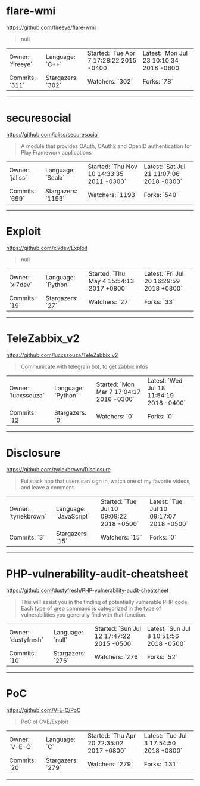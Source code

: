 # flare-wmi

https://github.com/fireeye/flare-wmi
<blockquote>
null
</blockquote>

<table>
<tr><td>Owner: `fireeye`</td>
    <td>Language: `C++`</td>
    <td>Started: `Tue Apr 7 17:28:22 2015 -0400`</td>
    <td>Latest: `Mon Jul 23 10:10:34 2018 -0600`</td></tr>
<tr><td>Commits: `311`</td>
    <td>Stargazers: `302`</td>
    <td>Watchers: `302`</td>
    <td>Forks: `78`</td></tr>
</table>

---

# securesocial

https://github.com/jaliss/securesocial
<blockquote>
A module that provides OAuth, OAuth2 and OpenID authentication for Play Framework applications
</blockquote>

<table>
<tr><td>Owner: `jaliss`</td>
    <td>Language: `Scala`</td>
    <td>Started: `Thu Nov 10 14:33:35 2011 -0300`</td>
    <td>Latest: `Sat Jul 21 11:07:06 2018 -0300`</td></tr>
<tr><td>Commits: `699`</td>
    <td>Stargazers: `1193`</td>
    <td>Watchers: `1193`</td>
    <td>Forks: `540`</td></tr>
</table>

---

# Exploit

https://github.com/xl7dev/Exploit
<blockquote>
null
</blockquote>

<table>
<tr><td>Owner: `xl7dev`</td>
    <td>Language: `Python`</td>
    <td>Started: `Thu May 4 15:54:13 2017 +0800`</td>
    <td>Latest: `Fri Jul 20 16:29:59 2018 +0800`</td></tr>
<tr><td>Commits: `19`</td>
    <td>Stargazers: `27`</td>
    <td>Watchers: `27`</td>
    <td>Forks: `33`</td></tr>
</table>

---

# TeleZabbix_v2

https://github.com/lucxssouza/TeleZabbix_v2
<blockquote>
Communicate with telegram bot, to get zabbix infos
</blockquote>

<table>
<tr><td>Owner: `lucxssouza`</td>
    <td>Language: `Python`</td>
    <td>Started: `Mon Mar 7 17:04:17 2016 -0300`</td>
    <td>Latest: `Wed Jul 18 11:54:19 2018 -0400`</td></tr>
<tr><td>Commits: `12`</td>
    <td>Stargazers: `0`</td>
    <td>Watchers: `0`</td>
    <td>Forks: `0`</td></tr>
</table>

---

# Disclosure

https://github.com/tyriekbrown/Disclosure
<blockquote>
Fullstack app that users can sign in, watch one of my favorite videos, and leave a comment.
</blockquote>

<table>
<tr><td>Owner: `tyriekbrown`</td>
    <td>Language: `JavaScript`</td>
    <td>Started: `Tue Jul 10 09:09:22 2018 -0500`</td>
    <td>Latest: `Tue Jul 10 09:17:07 2018 -0500`</td></tr>
<tr><td>Commits: `3`</td>
    <td>Stargazers: `15`</td>
    <td>Watchers: `15`</td>
    <td>Forks: `0`</td></tr>
</table>

---

# PHP-vulnerability-audit-cheatsheet

https://github.com/dustyfresh/PHP-vulnerability-audit-cheatsheet
<blockquote>
This will assist you in the finding of potentially vulnerable PHP code. Each type of grep command is categorized in the type of vulnerabilities you generally find with that function.
</blockquote>

<table>
<tr><td>Owner: `dustyfresh`</td>
    <td>Language: `null`</td>
    <td>Started: `Sun Jul 12 17:47:22 2015 -0500`</td>
    <td>Latest: `Sun Jul 8 10:51:56 2018 -0500`</td></tr>
<tr><td>Commits: `10`</td>
    <td>Stargazers: `276`</td>
    <td>Watchers: `276`</td>
    <td>Forks: `52`</td></tr>
</table>

---

# PoC

https://github.com/V-E-O/PoC
<blockquote>
PoC of CVE/Exploit
</blockquote>

<table>
<tr><td>Owner: `V-E-O`</td>
    <td>Language: `C`</td>
    <td>Started: `Thu Apr 20 22:35:02 2017 +0800`</td>
    <td>Latest: `Tue Jul 3 17:54:50 2018 +0800`</td></tr>
<tr><td>Commits: `20`</td>
    <td>Stargazers: `279`</td>
    <td>Watchers: `279`</td>
    <td>Forks: `131`</td></tr>
</table>

---

